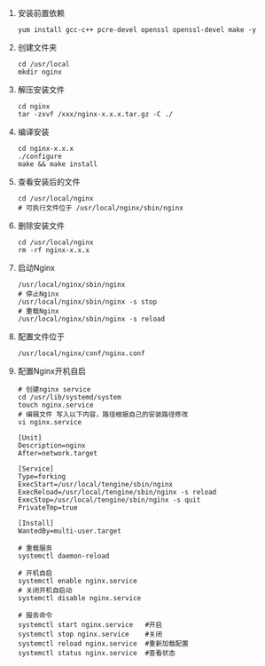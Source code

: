 1. 安装前置依赖

   ```shell
   yum install gcc-c++ pcre-devel openssl openssl-devel make -y
   ```

2. 创建文件夹

   ```
   cd /usr/local
   mkdir nginx
   ```

3. 解压安装文件

   ```shell
   cd nginx
   tar -zxvf /xxx/nginx-x.x.x.tar.gz -C ./
   ```

4. 编译安装

   ```shell
   cd nginx-x.x.x
   ./configure
   make && make install
   ```

5. 查看安装后的文件

   ```shell
   cd /usr/local/nginx
   # 可执行文件位于 /usr/local/nginx/sbin/nginx
   ```

6. 删除安装文件

   ```shell
   cd /usr/local/nginx
   rm -rf nginx-x.x.x
   ```

7. 启动Nginx

   ```shell
   /usr/local/nginx/sbin/nginx
   # 停止Nginx
   /usr/local/nginx/sbin/nginx -s stop
   # 重载Nginx
   /usr/local/nginx/sbin/nginx -s reload
   ```

8. 配置文件位于

   ```
   /usr/local/nginx/conf/nginx.conf
   ```

9. 配置Nginx开机自启

   ```shell
   # 创建nginx service
   cd /usr/lib/systemd/system
   touch nginx.service
   # 编辑文件 写入以下内容，路径根据自己的安装路径修改
   vi nginx.service
   ```

   ```
   [Unit]
   Description=nginx
   After=network.target
   
   [Service]
   Type=forking
   ExecStart=/usr/local/tengine/sbin/nginx
   ExecReload=/usr/local/tengine/sbin/nginx -s reload
   ExecStop=/usr/local/tengine/sbin/nginx -s quit
   PrivateTmp=true
   
   [Install]
   WantedBy=multi-user.target
   ```

   ```shell
   # 重载服务
   systemctl daemon-reload
   ```

   ```shell
   # 开机自启
   systemctl enable nginx.service
   # 关闭开机自启动
   systemctl disable nginx.service
   ```

   ```shell
   # 服务命令
   systemctl start nginx.service   #开启
   systemctl stop nginx.service    #关闭
   systemctl reload nginx.service  #重新加载配置
   systemctl status nginx.service  #查看状态
   ```

